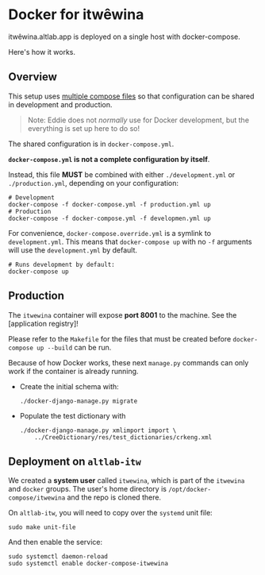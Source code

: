 # Docker for itwêwina

itwêwina.altlab.app is deployed on a single host with docker-compose.

Here's how it works.

## Overview

This setup uses [multiple compose files][] so that configuration can be
shared in development and production.

> Note: Eddie does not _normally_ use for Docker development, but the
> everything is set up here to do so!

[multiple compose files]: https://docs.docker.com/compose/extends/#multiple-compose-files

The shared configuration is in `docker-compose.yml`.

**`docker-compose.yml` is not a complete configuration by itself**.

Instead, this file **MUST** be combined with either `./development.yml`
or `./production.yml`, depending on your configuration:

    # Development
    docker-compose -f docker-compose.yml -f production.yml up
    # Production
    docker-compose -f docker-compose.yml -f developmen.yml up

For convenience, `docker-compose.override.yml` is a symlink to
`development.yml`. This means that `docker-compose up` with no `-f`
arguments will use the `development.yml` by default.

    # Runs development by default:
    docker-compose up


## Production

The `itwewina` container will expose **port 8001** to the machine. See
the [application registry]!

[application-registry]: https://github.com/UAlbertaALTLab/deploy.altlab.dev/blob/master/docs/application-registry.tsv

Please refer to the `Makefile` for the files that must be created before
`docker-compose up --build` can be run.

Because of how Docker works, these next `manage.py` commands can only work
if the container is already running.

  - Create the initial schema with:

        ./docker-django-manage.py migrate

  - Populate the test dictionary with

        ./docker-django-manage.py xmlimport import \
            ../CreeDictionary/res/test_dictionaries/crkeng.xml

## Deployment on `altlab-itw`

We created a **system user** called `itwewina`, which is part of the
`itwewina` and `docker` groups. The user's home directory is
`/opt/docker-compose/itwewina` and the repo is cloned there.

On `altlab-itw`, you will need to copy over the `systemd` unit file:

    sudo make unit-file

And then enable the service:

    sudo systemctl daemon-reload
    sudo systemctl enable docker-compose-itwewina
